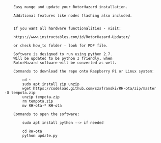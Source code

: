 

		Easy mange and update your RotorHazard installation. 
		
		Additional features like nodes flashing also included.
		
		
		If you want all hardware functionalities - visit:

		https://www.instructables.com/id/RotorHazard-Updater/
		
		or check how_to folder - look for PDF file.

		Software is designed to run using python 2.7.
		Will be updated to be python 3 friendly, when
		RotorHazard software will be converted as well.
		
		Commands to download the repo onto Raspberry Pi or Linux system:
		
			cd ~
			sudo apt install zip unzip
			wget https://codeload.github.com/szafranski/RH-ota/zip/master -O tempota.zip
			unzip tempota.zip
			rm tempota.zip
			mv RH-ota-* RH-ota
		
		Commands to open the software:
			
			sudo apt install python --> if needed
			
			cd RH-ota
			python update.py